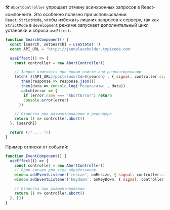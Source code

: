 🛠 `AbortController` упрощает отмену асинхронных запросов в React-компоненте. Это особенно полезно при использовании `React.StrictMode`, чтобы избежать лишних запросов к серверу, так как `StrictMode` в `development` режиме запускает дополнительный цикл установки и сброса `useEffect`.

```js
function SearchComponent() {
  const [search, setSearch] = useState('')
  const API_URL = 'https://jsonplaceholder.typicode.com'

  useEffect(() => {
    const controller = new AbortController()

    // Запрос отменится при новом поиске или размонтировании
    fetch(`${API_URL}/posts?userId=${search}`, { signal: controller.signal })
      .then(response => response.json())
      .then(data => console.log('Результаты:', data))
      .catch(error => {
        if (error.name === 'AbortError') return
        console.error(error)
      })

    // Отчистка при размонтировании и ререндере
    return () => controller.abort()
  }, [search])

  return (/* ... */)
}
```

Пример отписки от событий:

```js
function EventComponent() {
  useEffect(() => {
    const controller = new AbortController()
    // Один сигнал для всех обработчиков
    window.addEventListener('resize', onResize, { signal: controller.signal })
    window.addEventListener('keydown', onKeyDown, { signal: controller.signal })

    // Отчистка при размонтировании
    return () => controller.abort()
  }, [])
}
```
